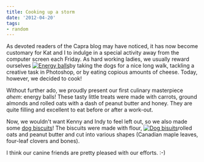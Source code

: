 ```yaml
---
title: Cooking up a storm
date: '2012-04-20'
tags:
- random
---
```


As devoted readers of the Capra blog may have noticed, it has now become customary for Kat and I to indulge in a special activity away from the computer screen each Friday. As hard working ladies, we usually reward ourselves 
[![Energy balls](http://thisiscapra.com/wp-content/uploads/2012/04/energy-balls-300x210.png)](http://thisiscapra.com/wp-content/uploads/2012/04/energy-balls.png)by taking the dogs for a nice long walk, tackling a creative task in Photoshop, or by eating copious amounts of cheese. Today, however, we decided to cook!

Without further ado, we proudly present our first culinary masterpiece *ahem*: energy balls! These tasty little treats were made with carrots, ground almonds and rolled oats with a dash of peanut butter and honey. They are quite filling and excellent to eat before or after a work-out.

Now, we wouldn't want Kenny and Indy to feel left out, so we also made some 
[dog biscuits](http://www.dogtreatkitchen.com/peanut-butter-dog-biscuit-recipe.html)! The biscuits were made with flour, 
[![Dog bisuits](http://thisiscapra.com/wp-content/uploads/2012/04/dog-biscuits-300x239.jpg)](http://thisiscapra.com/wp-content/uploads/2012/04/dog-biscuits.jpg)rolled oats and peanut butter and cut into various shapes (Canadian maple leaves, four-leaf clovers and bones).

I think our canine friends are pretty pleased with our efforts. :-)

